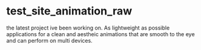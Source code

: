 # test_site_animation_raw

the latest project ive been working on.
As lightweight as possible applications for a clean and aestheic animations that are smooth to the eye and can perform on multi devices.
